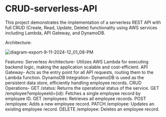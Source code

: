 # CRUD-serverless-API

This project demonstrates the implementation of a serverless REST API with full CRUD (Create, Read, Update, Delete) functionality using AWS services including Lambda, API Gateway, and DynamoDB.

Architecture:


![diagram-export-9-11-2024-12_01_08-PM](https://github.com/user-attachments/assets/0cba5eb4-761c-491b-aa9e-424fb8afbdb4)

Features:
Serverless Architecture- Utilizes AWS Lambda for executing backend logic, making the application scalable and cost-efficient.
API Gateway- Acts as the entry point for all API requests, routing them to the Lambda function.
DynamoDB Integration- DynamoDB is used as the persistent data store, efficiently handling employee records.
CRUD Operations-
GET /status: Returns the operational status of the service.
GET /employee?employeeId={id}: Fetches a single employee record by employee ID.
GET /employees: Retrieves all employee records.
POST /employee: Adds a new employee record.
PATCH /employee: Updates an existing employee record.
DELETE /employee: Deletes an employee record.
